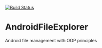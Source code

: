 [![Build Status](https://dev.azure.com/classiczires/AndroidFileExplorer/_apis/build/status/classiczires.AndroidFileExplorer?branchName=master)](https://dev.azure.com/classiczires/AndroidFileExplorer/_build/latest?definitionId=5&branchName=master)
# AndroidFileExplorer
Android file management with OOP principles
